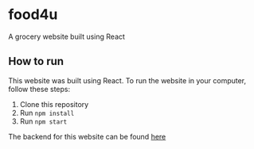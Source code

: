 # food4u
A grocery website built using React

## How to run
This website was built using React.
To run the website in your computer, follow these steps:
1. Clone this repository
2. Run `npm install`
3. Run `npm start`

The backend for this website can be found [here](/food4u-backend)
